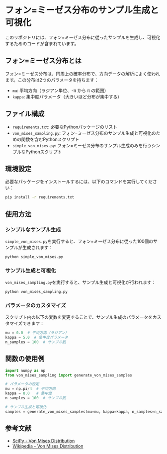 # フォン=ミーゼス分布のサンプル生成と可視化

このリポジトリには、フォン=ミーゼス分布に従ったサンプルを生成し、可視化するためのコードが含まれています。

## フォン=ミーゼス分布とは

フォン=ミーゼス分布は、円周上の確率分布で、方向データの解析によく使われます。この分布は2つのパラメータを持ちます：

- `mu`: 平均方向（ラジアン単位、-π から π の範囲）
- `kappa`: 集中度パラメータ（大きいほど分布が集中する）

## ファイル構成

- `requirements.txt`: 必要なPythonパッケージのリスト
- `von_mises_sampling.py`: フォン=ミーゼス分布のサンプル生成と可視化のための関数を含むPythonスクリプト
- `simple_von_mises.py`: フォン=ミーゼス分布のサンプル生成のみを行うシンプルなPythonスクリプト

## 環境設定

必要なパッケージをインストールするには、以下のコマンドを実行してください：

```bash
pip install -r requirements.txt
```

## 使用方法

### シンプルなサンプル生成

`simple_von_mises.py`を実行すると、フォン=ミーゼス分布に従った100個のサンプルが生成されます：

```bash
python simple_von_mises.py
```

### サンプル生成と可視化

`von_mises_sampling.py`を実行すると、サンプル生成と可視化が行われます：

```bash
python von_mises_sampling.py
```

### パラメータのカスタマイズ

スクリプト内の以下の変数を変更することで、サンプル生成のパラメータをカスタマイズできます：

```python
mu = 0.0  # 平均方向（ラジアン）
kappa = 5.0  # 集中度パラメータ
n_samples = 100  # サンプル数
```

## 関数の使用例

```python
import numpy as np
from von_mises_sampling import generate_von_mises_samples

# パラメータの設定
mu = np.pi/4  # 平均方向
kappa = 8.0   # 集中度
n_samples = 100  # サンプル数

# サンプル生成と可視化
samples = generate_von_mises_samples(mu=mu, kappa=kappa, n_samples=n_samples)
```

## 参考文献

- [SciPy - Von Mises Distribution](https://docs.scipy.org/doc/scipy/reference/generated/scipy.stats.vonmises.html)
- [Wikipedia - Von Mises Distribution](https://en.wikipedia.org/wiki/Von_Mises_distribution) 